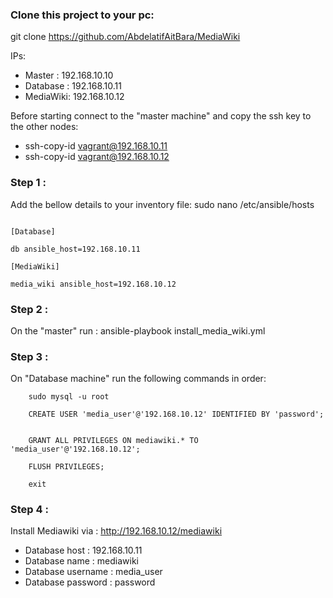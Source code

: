 ### Clone this project to your pc:

git clone https://github.com/AbdelatifAitBara/MediaWiki


IPs:

- Master   : 192.168.10.10
- Database : 192.168.10.11
- MediaWiki: 192.168.10.12


Before starting connect to the "master machine" and copy the ssh key to the other nodes:

- ssh-copy-id vagrant@192.168.10.11
- ssh-copy-id vagrant@192.168.10.12


### Step 1 : 

Add the bellow details to your inventory file: sudo nano /etc/ansible/hosts

```

[Database]

db ansible_host=192.168.10.11

[MediaWiki]

media_wiki ansible_host=192.168.10.12

```


### Step 2 : 

On the "master" run : ansible-playbook install_media_wiki.yml


### Step 3 : 

On "Database machine" run the following commands in order:

		sudo mysql -u root

		CREATE USER 'media_user'@'192.168.10.12' IDENTIFIED BY 'password';


		GRANT ALL PRIVILEGES ON mediawiki.* TO 'media_user'@'192.168.10.12';

		FLUSH PRIVILEGES;
		
		exit
		

### Step 4 : 

Install Mediawiki via : http://192.168.10.12/mediawiki


- Database host 		: 192.168.10.11
- Database name 		: mediawiki
- Database username	: media_user
- Database password	: password








